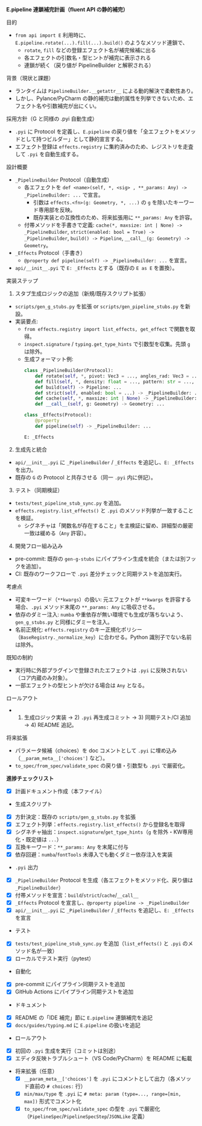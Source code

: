 **E.pipeline 連鎖補完計画（fluent API の静的補完）**

目的
- `from api import E` 利用時に、`E.pipeline.rotate(...).fill(...).build()` のようなメソッド連鎖で、
  - `rotate`, `fill` などの登録エフェクト名が補完候補に出る
  - 各エフェクトの引数名・型ヒントが補完に表示される
  - 連鎖が続く（戻り値が PipelineBuilder と解釈される）

背景（現状と課題）
- ランタイムは `PipelineBuilder.__getattr__` による動的解決で柔軟性あり。
- しかし、Pylance/PyCharm の静的補完は動的属性を列挙できないため、エフェクト名や引数補完が出にくい。

採用方針（G と同様の .pyi 自動生成）
- `.pyi` に Protocol を定義し、`E.pipeline` の戻り値を「全エフェクトをメソッドとして持つビルダー」として静的宣言する。
- エフェクト登録は `effects.registry` に集約済みのため、レジストリを走査して `.pyi` を自動生成する。

設計概要
- `_PipelineBuilder` Protocol（自動生成）
  - 各エフェクトを `def <name>(self, *, <sig> , **_params: Any) -> _PipelineBuilder: ...` で宣言。
    - 引数は `effects.<fn>(g: Geometry, *, ...)` の `g` を除いたキーワード専用部を反映。
    - 既存実装との互換性のため、将来拡張用に `**_params: Any` を許容。
  - 付帯メソッドを手書きで定義: `cache(*, maxsize: int | None) -> _PipelineBuilder`, `strict(enabled: bool = True) -> _PipelineBuilder`, `build() -> Pipeline`, `__call__(g: Geometry) -> Geometry`。
- `_Effects` Protocol（手書き）
  - `@property def pipeline(self) -> _PipelineBuilder: ...` を宣言。
- `api/__init__.pyi` で `E: _Effects` とする（既存の `E as E` を置換）。

実装ステップ
1) スタブ生成ロジックの追加（新規/既存スクリプト拡張）
- `scripts/gen_g_stubs.py` を拡張 or `scripts/gen_pipeline_stubs.py` を新設。
- 実装要点:
  - `from effects.registry import list_effects, get_effect` で関数を取得。
  - `inspect.signature` / `typing.get_type_hints` で引数型を収集。先頭 `g` は除外。
  - 生成フォーマット例:
    ```python
    class _PipelineBuilder(Protocol):
        def rotate(self, *, pivot: Vec3 = ..., angles_rad: Vec3 = ..., **_params: Any) -> _PipelineBuilder: ...
        def fill(self, *, density: float = ..., pattern: str = ..., **_params: Any) -> _PipelineBuilder: ...
        def build(self) -> Pipeline: ...
        def strict(self, enabled: bool = ...) -> _PipelineBuilder: ...
        def cache(self, *, maxsize: int | None) -> _PipelineBuilder: ...
        def __call__(self, g: Geometry) -> Geometry: ...

    class _Effects(Protocol):
        @property
        def pipeline(self) -> _PipelineBuilder: ...

    E: _Effects
    ```

2) 生成先と統合
- `api/__init__.pyi` に `_PipelineBuilder` / `_Effects` を追記し、`E: _Effects` を出力。
- 既存の `G` の Protocol と共存させる（同一 `.pyi` 内に併記）。

3) テスト（同期検証）
- `tests/test_pipeline_stub_sync.py` を追加。
- `effects.registry.list_effects()` と `.pyi` のメソッド列挙が一致することを検証。
  - シグネチャは「関数名が存在すること」を主検証に留め、詳細型の厳密一致は緩める（`Any` 許容）。

4) 開発フロー組み込み
- pre-commit: 既存の `gen-g-stubs` にパイプライン生成を統合（または別フックを追加）。
- CI: 既存のワークフローで `.pyi` 差分チェックと同期テストを追加実行。

考慮点
- 可変キーワード（`**kwargs`）の扱い: 元エフェクトが `**kwargs` を許容する場合、`.pyi` メソッド末尾の `**_params: Any` に吸収させる。
- 依存のダミー注入: `numba` や重依存が無い環境でも生成が落ちないよう、`gen_g_stubs.py` と同様にダミーを注入。
- 名前正規化: `effects.registry` のキー正規化ポリシー（`BaseRegistry._normalize_key`）に合わせる。Python 識別子でない名前は除外。

既知の制約
- 実行時に外部プラグインで登録されたエフェクトは `.pyi` に反映されない（コア内蔵のみ対象）。
- 一部エフェクトの型ヒントが欠ける場合は `Any` となる。

ロールアウト
- 1) 生成ロジック実装 → 2) `.pyi` 再生成コミット → 3) 同期テスト/CI 追加 → 4) README 追記。

将来拡張
- パラメータ候補（choices）を doc コメントとして `.pyi` に埋め込み（`__param_meta__['choices']` など）。
- `to_spec/from_spec/validate_spec` の戻り値・引数型も `.pyi` で厳密化。

**進捗チェックリスト**

- [x] 計画ドキュメント作成（本ファイル）

- 生成スクリプト
- [x] 方針決定：既存の `scripts/gen_g_stubs.py` を拡張
- [x] エフェクト列挙：`effects.registry.list_effects()` から登録名を取得
- [x] シグネチャ抽出：`inspect.signature`/`get_type_hints`（`g` を除外・KW専用化・既定値は `...`）
- [x] 互換キーワード：`**_params: Any` を末尾に付与
- [x] 依存回避：`numba`/`fontTools` 未導入でも動くダミー依存注入を実装

- `.pyi` 出力
- [x] `_PipelineBuilder` Protocol を生成（各エフェクトをメソッド化、戻り値は `_PipelineBuilder`）
- [x] 付帯メソッドを宣言：`build`/`strict`/`cache`/`__call__`
- [x] `_Effects` Protocol を宣言し、`@property pipeline -> _PipelineBuilder`
- [x] `api/__init__.pyi` に `_PipelineBuilder` / `_Effects` を追記し、`E: _Effects` を宣言

- テスト
- [x] `tests/test_pipeline_stub_sync.py` を追加（`list_effects()` と `.pyi` のメソッド名が一致）
- [x] ローカルでテスト実行（pytest）

- 自動化
- [x] pre-commit にパイプライン同期テストを追加
- [x] GitHub Actions にパイプライン同期テストを追加

 - ドキュメント
 - [x] README の「IDE 補完」節に `E.pipeline` 連鎖補完を追記
 - [x] `docs/guides/typing.md` に `E.pipeline` の扱いを追記

 - ロールアウト
 - [x] 初回の `.pyi` 生成を実行（コミットは別途）
 - [x] エディタ反映トラブルシュート（VS Code/PyCharm）を README に転載

- 将来拡張（任意）
   - [x] `__param_meta__['choices']` を `.pyi` にコメントとして出力（各メソッド直前の `# choices:` 行）
   - [x] `min/max/type` を `.pyi` に `# meta: param (type=..., range=[min, max])` 形式でコメント化
   - [x] `to_spec/from_spec/validate_spec` の型を `.pyi` で厳密化（`PipelineSpec`/`PipelineSpecStep`/`JSONLike` 定義）
